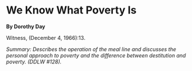 We Know What Poverty Is
=======================

**By Dorothy Day**

Witness, (December 4, 1966):13.

*Summary: Describes the operation of the meal line and discusses the
personal approach to poverty and the difference between destitution and
poverty. (DDLW \#128).*



